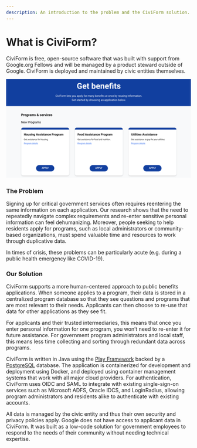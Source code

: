 ```yaml
---
description: An introduction to the problem and the CiviForm solution..
---
```


# What is CiviForm?

CiviForm is free, open-source software that was built with support from Google.org Fellows and will be managed by a product steward outside of Google. CiviForm is deployed and maintained by civic entities themselves.&#x20;

![Example of the CiviForm landing page where residents can find public benefits programs in one place.](<../.gitbook/assets/Landing page of programs (1).png>)

### The Problem

Signing up for critical government services often requires reentering the same information on each application. Our research shows that the need to repeatedly navigate complex requirements and re-enter sensitive personal information can feel dehumanizing. Moreover, people seeking to help residents apply for programs, such as local administrators or community-based organizations, must spend valuable time and resources to work through duplicative data.&#x20;

In times of crisis, these problems can be particularly acute (e.g. during a public health emergency like COVID-19).

### Our Solution

CiviForm supports a more human-centered approach to public benefits applications. When someone applies to a program, their data is stored in a centralized program database so that they see questions and programs that are most relevant to their needs. Applicants can then choose to re-use that data for other applications as they see fit.&#x20;

For applicants and their trusted intermediaries, this means that once you enter personal information for one program, you won’t need to re-enter it for future assistance. For government program administrators and local staff, this means less time collecting and sorting through redundant data across programs.

CiviForm is written in Java using the [Play Framework](https://www.playframework.com) backed by a [PostgreSQL](https://www.postgresql.org) database. The application is containerized for development and deployment using Docker, and deployed using container management systems that work with all major cloud providers. For authentication, CiviForm uses OIDC and SAML to integrate with existing single-sign-on services such as Microsoft ADFS, Oracle IDCS, and LoginRadius, allowing program administrators and residents alike to authenticate with existing accounts.

All data is managed by the civic entity and thus their own security and privacy policies apply. Google does not have access to applicant data in CiviForm. It was built as a low-code solution for government employees to respond to the needs of their community without needing technical expertise.
